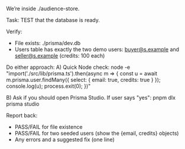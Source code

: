 We’re inside ./audience-store.

Task: TEST that the database is ready.

Verify:
- File exists: ./prisma/dev.db
- Users table has exactly the two demo users:
  buyer@s.example and seller@s.example (credits: 100 each)

Do either approach:
A) Quick Node check:
   node -e "import('./src/lib/prisma.ts').then(async m => { const u = await m.prisma.user.findMany({ select: { email: true, credits: true } }); console.log(u); process.exit(0); })"

B) Ask if you should open Prisma Studio. If user says "yes":
   pnpm dlx prisma studio

Report back:
- PASS/FAIL for file existence
- PASS/FAIL for two seeded users (show the {email, credits} objects)
- Any errors and a suggested fix (one line)
